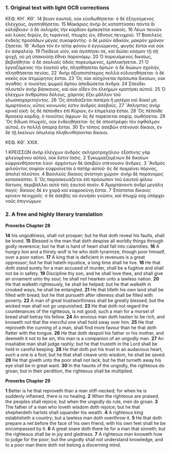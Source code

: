 ### 1. Original text with light OCR corrections

ΚΕΦ. ΚΗʹ. ΚΘʹ.
14 βειαν ἑαυτοῦ, οὐκ εὐοδωθήσεται· ὁ δὲ ἐξηγούμενος ἐλέγχους, ἀγαπηθήσεται.
15 Μακάριος ἀνὴρ ὃς καταπτύσσει πάντα δι᾽ εὐλάβειαν· ὁ δὲ σκληρὸς τὴν καρδίαν ἐμπεσεῖται κακοῖς.
16 Λέων πεινῶν καὶ λύκος διψῶν, ὃς τυραννεῖ, πτωχὸς ὤν, ἔθνους πενιχροῦ.
17 Βασιλεὺς ἐνδεὴς προσόδων μέγας συκοφάντης· ὁ δὲ μισῶν ἀδικίαν, μακρὸν χρόνον ζήσεται.
18 ῎Ανδρα τὸν ἐν αἰτίᾳ φόνου ὁ ἐγγυώμενος, φυγὰς ἔσται καὶ οὐκ ἐν ἀσφαλείᾳ.
19 Παίδευε υἱόν, καὶ ἀγαπήσει σε, καὶ δώσει κόσμον τῇ σῇ ψυχῇ, οὐ μὴ ὑπακούσῃ ἔθνει παρανόμῳ.
20 Ὁ πορευόμενος δικαίως, βεβοήθηται· ὁ δὲ σκολιαῖς ὁδοῖς πορευόμενος, ἐμπλακήσεται.
21 Ὁ ἐργαζόμενος τὴν ἑαυτοῦ γῆν, πλησθήσεται ἄρτων· ὁ δὲ διώκων σχολήν, πλησθήσεται πενίας.
22 ᾿Ανὴρ ἀξιοπιστότερος πολλὰ εὐλογηθήσεται· ὁ δὲ κακὸς οὐκ ἀτιμώρητος ἔσται.
23 Ὃς οὐκ αἰσχύνεται πρόσωπα δικαίων, οὐκ ἀγαθός· ὁ τοιοῦτος ψωμοῦ ἄρτου ἀποδώσεται ἄνδρα.
24 Σπεύδει πλουτεῖν ἀνὴρ βάσκανος, καὶ οὐκ οἶδεν ὅτι ἐλεήμων κρατήσει αὐτοῦ.
25 Ὁ ἐλέγχων ἀνθρώπου δόλους, χάριτας ἕξει μᾶλλον τοῦ γλωσσοχαριτοῦντος.
26 Ὃς ἀποδιάζεται πατέρα ἢ μητέρα καὶ δοκεῖ μὴ ἁμαρτάνειν, οὗτος κοινωνός ἐστιν ἀνδρὸς ἀσεβοῦς.
27 ῎Απληστος ἀνὴρ κρινεῖ εἰκῆ· ὃς δὲ πέποιθεν ἐπὶ Κύριον, ἐν ἐπιμελείᾳ ἔσται.
28 Ὃς πέποιθε θρασείᾳ καρδίᾳ, ὁ τοιοῦτος ἄφρων· ὃς δὲ παρέσεται σοφίᾳ, σωθήσεται.
29 Ὃς δίδωσι πτωχοῖς, οὐκ ἐνδεηθήσεται· ὃς δὲ ἀποστρέφει τὸν ὀφθαλμὸν αὑτοῦ, ἐν πολλῇ ἀπορίᾳ ἔσται.
30 Ἐν τόποις ἀσεβῶν στένουσι δίκαιοι, ἐν δὲ τῇ ἐκείνων ἀπωλείᾳ πληθυνθήσονται δίκαιοι.

ΚΕΦ. ΚΘʹ. ΧΧΙΧ.

1 ΚΡΕΙΣΣΩΝ ἀνὴρ ἐλέγχων ἀνδρὸς σκληροτραχήλου· ἐξαπίνης γὰρ φλεγομένου αὐτοῦ, οὐκ ἔστιν ἴασις.
2 Ἐγκωμιαζομένων δὲ δικαίων εὐφρανθήσονται λαοί· ἀρχόντων δὲ ἀσεβῶν στένουσιν ἄνδρες.
3 ῎Ανδρὸς φιλοῦντος σοφίαν εὐφραίνεται ὁ πατὴρ αὐτοῦ· ὃς δὲ ποιμαίνει πόρνας, ἀπολεῖ πλοῦτον.
4 Βασιλεὺς δίκαιος ἀνίστησι χώραν· ἀνὴρ δὲ παράνομος κατασκάπτει.
5 Ὃς παρασκευάζεται ἐπὶ πρόσωπον τοῦ ἑαυτοῦ φίλου δίκτυον, περιβάλλει αὐτὸ τοῖς ἑαυτοῦ ποσίν.
6 Ἁμαρτάνοντι ἀνδρὶ μεγάλη παγίς· δίκαιος δὲ ἐν χαρᾷ καὶ εὐφροσύνῃ ἔσται.
7 Ἐπίσταται δίκαιος κρίνειν πενιχροῖς· ὁ δὲ ἀσεβὴς οὐ συνήσει γνῶσιν, καὶ πτωχῷ οὐχ ὑπάρχει νοῦς ἐπιγνώμων.

### 2. A free and highly literary translation

**Proverbs Chapter 28**

**14** his ungodliness, shall not prosper; but he that doth reveal his faults, shall be loved.
**15** Blessed is the man that doth despise all worldly things through godly reverence; but he that is hard of heart shall fall into calamities.
**16** A hungry lion and a thirsty wolf is he who doth tyrannize, though poor himself, over a poor nation.
**17** A king that is deficient in revenues is a great oppressor; but he that hateth injustice, a long time shall he live.
**18** He that doth stand surety for a man accused of murder, shall be a fugitive and shall not be in safety.
**19** Discipline thy son, and he shall love thee, and shall give an ornament unto thy soul; he shall not hearken unto a lawless nation.
**20** He that walketh righteously, he shall be helped; but he that walketh in crooked ways, he shall be entangled.
**21** He that tilleth his own land shall be filled with bread; but he that pursueth after idleness shall be filled with poverty.
**22** A man of great trustworthiness shall be greatly blessed; but the wicked man shall not go unpunished.
**23** He that doth not regard the countenances of the righteous, is not good; such a man for a morsel of bread shall betray his fellow.
**24** An envious man doth hasten to be rich, and knoweth not that the merciful one shall hold sway over him.
**25** He that reproveth the cunning of a man, shall find more favour than he that doth flatter with the tongue.
**26** He that doth despoil his father or his mother, and deemeth it not to be sin, this man is a companion of an ungodly man.
**27** An insatiable man shall judge rashly; but he that trusteth in the Lord shall be held in careful keeping.
**28** He that doth put his trust in an audacious heart, such a one is a fool; but he that shall cleave unto wisdom, he shall be saved.
**29** He that giveth unto the poor shall not lack; but he that turneth away his eye shall be in great want.
**30** In the haunts of the ungodly, the righteous do groan; but in their perdition, the righteous shall be multiplied.

**Proverbs Chapter 29**

**1** Better is he that reproveth than a man stiff-necked; for when he is suddenly inflamed, there is no healing.
**2** When the righteous are praised, the peoples shall rejoice; but when the ungodly do rule, men do groan.
**3** The father of a man who loveth wisdom doth rejoice; but he that shepherdeth harlots shall squander his wealth.
**4** A righteous king establisheth a country; but a lawless man doth overthrow it.
**5** He that doth prepare a net before the face of his own friend, with his own feet shall he be encompassed by it.
**6** A great snare doth there lie for a man that sinneth; but the righteous shall be in joy and gladness.
**7** A righteous man knoweth how to judge for the poor; but the ungodly shall not understand knowledge, and to a poor man there doth not belong a discerning mind.